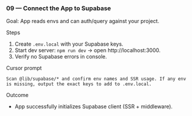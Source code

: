 ### 09 — Connect the App to Supabase

Goal: App reads envs and can auth/query against your project.

Steps
1) Create `.env.local` with your Supabase keys.
2) Start dev server: `npm run dev` → open http://localhost:3000.
3) Verify no Supabase errors in console.

Cursor prompt
```
Scan @lib/supabase/* and confirm env names and SSR usage. If any env is missing, output the exact keys to add to .env.local.
```

Outcome
- App successfully initializes Supabase client (SSR + middleware).


